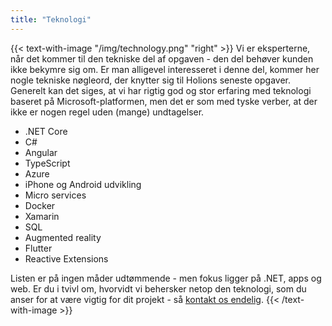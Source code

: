 ```yaml
---
title: "Teknologi"
---
```


{{< text-with-image "/img/technology.png" "right" >}}
Vi er eksperterne, når det kommer til den tekniske del af opgaven - den del behøver kunden ikke bekymre sig om. Er man alligevel interesseret i denne del, kommer her nogle tekniske nøgleord, der knytter sig til Holions seneste opgaver. Generelt kan det siges, at vi har rigtig god og stor erfaring med teknologi baseret på Microsoft-platformen, men det er som med tyske verber, at der ikke er nogen regel uden (mange) undtagelser.

- .NET Core
- C#
- Angular
- TypeScript
- Azure
- iPhone og Android udvikling
- Micro services
- Docker
- Xamarin
- SQL
- Augmented reality
- Flutter
- Reactive Extensions

Listen er på ingen måder udtømmende - men fokus ligger på .NET, apps og web. Er du i tvivl om, hvorvidt vi behersker netop den teknologi, som du anser for at være vigtig for dit projekt - så [kontakt os endelig](/kontakt).
{{< /text-with-image >}}

